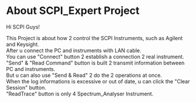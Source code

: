 # About SCPI_Expert Project

Hi SCPI Guys!

This Project is about how 2 control the SCPI Instruments, such as Agilent and Keysight.  
After u connect the PC and instruments with LAN cable.  
You can use "Connect" button 2 establish a connection 2 real instrument.  
"Send" & "Read Command" button is built 2 transmit information between PC and instruments.  
But u can also use "Send & Read" 2 do the 2 operations at once.  
When the log informations is excessive or out of date, u can click the "Clear Session" button.  
"ReadTrace" button is only 4 Spectrum_Analyser Instrument.